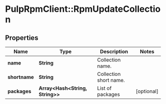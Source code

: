 # PulpRpmClient::RpmUpdateCollection

## Properties
Name | Type | Description | Notes
------------ | ------------- | ------------- | -------------
**name** | **String** | Collection name. | 
**shortname** | **String** | Collection short name. | 
**packages** | **Array&lt;Hash&lt;String, String&gt;&gt;** | List of packages | [optional] 


